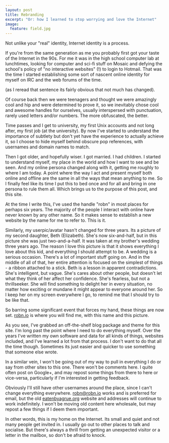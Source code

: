 ```yaml
---
layout: post
title: Rebranding
excerpt: "Or: how I learned to stop worrying and love the Internet"
image:
  feature: field.jpg
---
```


Not unlike your "real" identity, Internet identity is a process.

If you're from the same generation as me you probably first got your taste of the Internet in the 90s. For me it was in the high school computer lab at lunchtimes, looking for computer and sci-fi stuff on Mosaic and defying the school's policy of "no interactive websites" (!) to login to Hotmail. That was the time I started establishing some sort of nascent online identity for myself on IRC and the web forums of the time.

(as I reread that sentence its fairly obvious that not much has changed).

Of course back then we were teenagers and thought we were amazingly cool and hip and were determined to prove it, so we inevitably chose cool and awesome handles for ourselves, usually interspersed with punctuation, rarely used letters and/or numbers. The more obfuscated, the better.

Time passes and I get to university, my first Unix accounts and not long after, my first job (at the university). By now I've started to understand the importance of subtlety but don't yet have the experience to actually achieve it, so I choose to hide myself behind obscure pop references, with usernames and domain names to match.

Then I got older, and hopefully wiser. I got married. I had children. I started to understand myself, my place in the world and how I want to see and be seen. And my online persona changed along with it, getting me roughly to where I am today. A point where the way I act and present myself both online and offline are the same in all the ways that mean anything to me. So I finally feel like its time I put this to bed once and for all and bring in one persona to rule them all. Which brings us to the purpose of this post, and this site.

At the time I write this, I've used the handle "robn" in most places for perhaps six years. The majority of the people I interact with online have never known by any other name. So it makes sense to establish a new website by the name for me to refer to. This is it.

Similarly, my userpic/avatar hasn't changed for three years. Its a picture of my second daughter, Beth (Elizabeth). She's now six-and-half, but in this picture she was just two-and-a-half. It was taken at my brother's wedding three years ago. The reason I love this picture is that it shows everything I love about this kid, and everything I should attempt to be. A wedding is a serious occasion. There's a lot of important stuff going on. And in the middle of all of that, her entire attention is focused on the simplest of things - a ribbon attached to a stick. Beth is a lesson in apparent contradictions. She's intelligent, but vague. She's cares about other people, but doesn't let what they think of her affect her confidence. She's fearless, but not a thrillseeker. She will find something to delight her in every situation, no matter how exciting or mundane it might appear to everyone around her. So I keep her on my screen everywhere I go, to remind me that I should try to be like that.

So barring some significant event that forces my hand, these things are now set. [robn.io](http://robn.io/) is where you will find me, with this name and this picture.

As you see, I've grabbed an off-the-shelf blog package and theme for this site. I'm long past the point where I need to do everything myself. Over the years I've written my own software and data for all kinds of things, websites included,  and I've learned a lot from that process. I don't want to do that all the time though. Sometimes its just easier and quicker to use something that someone else wrote.

In a similar vein, I won't be going out of my way to pull in everything I do or say from other sites to this one. There won't be comments here. I quite often post on Google+, and may repost some things from there to here or vice-versa, particularly if I'm interested in getting feedback.

Obviously I'll still have other usernames around the place, since I can't change everything everywhere. [robn@robn.io](mailto:robn@robn.io) works and is preferred for email, but the old [eatenbyagrue.org](http://eatenbyagrue.org/) website and addresses will continue to work indefinitely. I won't be moving old content here wholesale, but may repost a few things if I deem them important.

In other words, this is my home on the Internet. Its small and quiet and not many people get invited in. I usually go out to other places to talk and socialise. But there's always a thrill from getting an unexpected visitor or a letter in the mailbox, so don't be afraid to knock.
